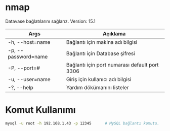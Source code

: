 # nmap
Datavase bağlatılarını sağlarız.
Version: 15.1

| Args | Açıklama |
| -------- | -------- |
| -h, --host=name | Bağlantı için makina adı bilgisi |
| -p, --password=name | Bağlantı için Database şifresi |
| -P, --port=# | Bağlantı için port numarası default port 3306 |
| -u, --user=name | Giriş için kullanıcı adı bilgisi |
| -?, --help | Yardım dökümanını listeler |

# Komut Kullanımı
```sh
mysql -u root -h 192.168.1.43 -p 12345 		# MySQL bağlantı komutu.
```